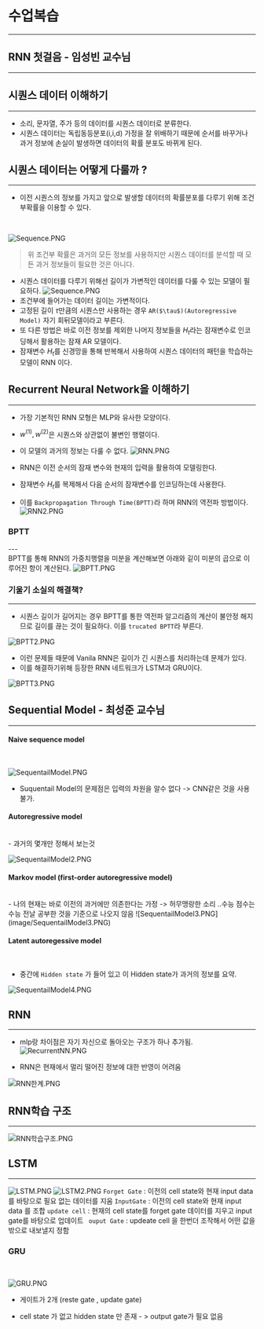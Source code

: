 # 수업복습
---

## RNN 첫걸음 - 임성빈 교수님
---


## 시퀀스 데이터 이해하기
---
- 소리, 문자열, 주가 등의 데이터를 시퀀스 데이터로 분류한다.
- 시퀀스 데이터는 독립동등분포(i,i,d) 가정을 잘 위배하기 때문에 순서를 바꾸거나 과거 정보에 손실이 발생하면 데이터의 확률 분포도 바뀌게 된다.

## 시퀀스 데이터는 어떻게 다룰까 ?
---
- 이전 시퀀스의 정보를 가지고 앞으로 발생할 데이터의 확률분포를 다루기 위해 조건부확률을 이용할 수 있다.  
<br/>  

![Sequence.PNG](image/Sequence.PNG)

> 위 조건부 확률은 과거의 모든 정보를 사용하지만 시퀀스 데이터를 분석할 때 모든 과거 정보들이 필요한 것은 아니다.

- 시퀀스 데이터를 다루기 위해선 길이가 가변적인 데이터를 다룰 수 있는 모델이 필요하다.
![Sequence.PNG](image/Sequence.PNG)
- 조건부에 들어가는 데이터 길이는 가변적이다.
- 고정된 길이 $\tau$만큼의 시퀀스만 사용하는 경우 ```AR($\tau$)(Autoregressive Model)``` 자기 회뒤모델이라고 부른다.
- 또 다른 방법은 바로 이전 정보를 제외한 나머지 정보들을 $H_t$라는 잠재변수로 인코딩해서 활용하는 잠재 AR 모델이다. 
- 잠재변수 $H_t$를 신경망을 통해 반복해서 사용하여 시퀀스 데이터의 패턴을 학습하는 모델이 RNN 이다.

## Recurrent Neural Network을 이해하기
---
- 가장 기본적인 RNN 모형은 MLP와 유사한 모양이다.
- $w^{(1)},w^{(2)}$은 시퀀스와 상관없이 불변인 행렬이다.
- 이 모델의 과거의 정보는 다룰 수 없다.
![RNN.PNG](image/RNN.PNG)

- RNN은 이전  순서의 잠재 변수와 현재의 입력을 활용하여 모델링한다.
- 잠재변수 $H_t$를 복제해서 다음 순서의 잠재변수를 인코딩하는데 사용한다.
- 이를 ```Backpropagation Through Time(BPTT)```라 하며 RNN의 역전파 방법이다.
![RNN2.PNG](image/RNN2.PNG)

### BPTT
--- \
BPTT를 통해 RNN의 가중치행렬을 미분을 계산해보면 아래와 깉이 미분의 곱으로 이루어진 항이 계산된다.
![BPTT.PNG](image/BPTT.PNG)


### 기울기 소실의 해결책? 
---
- 시퀀스 길이가 길어지는 경우 BPTT를 통한 역전파 알고리즘의 계산이 불안정 해지므로 길이를 끊는 것이 필요하다. 이를 ```trucated BPTT```라 부른다.  

![BPTT2.PNG](image/BPTT2.PNG)  

- 이런 문제들 때문에 Vanila RNN은 길이가 긴 시퀀스를 처리하는데 문제가 있다.  
- 이를 해결하기위해 등장한 RNN 네트워크가 LSTM과 GRU이다.

![BPTT3.PNG](image/BPTT3.PNG)


## Sequential Model - 최성준 교수님
---

#### Naive sequence model
<br/>  

![SequentailModel.PNG](image/SequentailModel.PNG)  

- Suquentail Model의 문제점은 입력의 차원을 알수 없다 -> CNN같은 것을 사용 불가.

#### Autoregressive model
<br/>   
- 과거의 몇개만 정해서 보는것   

![SequentailModel2.PNG](image/SequentailModel2.PNG)


#### Markov model (first-order autoregressive model)
<br/> 
- 나의 현재는 바로 이전의 과거에만 의존한다는 가정 -> 허무맹랑한 소리 ..수능 점수는 수능 전날 공부한 것을 기준으로 나오지 않음 
![SequentailModel3.PNG](image/SequentailModel3.PNG)


#### Latent autoregessive model
<br/>  

- 중간에 ```Hidden state``` 가 들어 있고 이 Hidden state가 과거의 정보를 요약.  

![SequentailModel4.PNG](image/SequentailModel4.PNG)

## RNN
---
- mlp랑 차이점은 자기 자신으로 돌아오는 구조가 하나 추가됨.
![RecurrentNN.PNG](image/RecurrentNN.PNG)

- RNN은 현재에서 멀리 떨어진 정보에 대한 반영이 어려움

![RNN한계.PNG](image/RNN한계.PNG)

## RNN학습 구조
---
![RNN학습구조.PNG](image/RNN학습구조.PNG)

## LSTM
---
![LSTM.PNG](image/LSTM.PNG)
![LSTM2.PNG](image/LSTM2.PNG)
```Forget Gate``` : 이전의 cell state와 현재 input data 를 바탕으로 필요 없는 데이터를 지움
```InputGate``` :  이전의 cell state와 현재 input data 를 조합
```update cell``` : 현재의 cell state를 forget gate 데이터를 지우고 input gate를 바탕으로 업데이트
``` ouput Gate``` : updeate cell 을 한번더 조작해서 어떤 값을 밖으로 내보낼지 정함

### GRU
<br/>  
  
![GRU.PNG](image/GRU.PNG)

- 게이트가 2개  (reste gate , update gate)

- cell state 가 없고 hidden state 만 존재 - > output gate가 필요 없음 


```python

```


```python

```


```python

```


```python

```


```python

```


```python

```


```python

```
